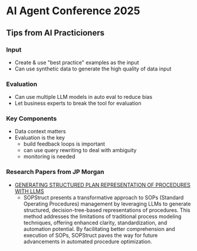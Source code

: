 # AI Agent Conference 2025

## Tips from AI Practicioners
### Input
* Create & use "best practice" examples as the input
* Can use synthetic data to generate the high quality of data input

### Evaluation
* Can use multiple LLM models in auto eval to reduce bias
* Let business experts to break the tool for evaluation

### Key Components
* Data context matters
* Evaluation is the key
  * build feedback loops is important
  * can use query rewriting to deal with ambiguity
  * monitoring is needed
 
### Research Papers from JP Morgan
* [GENERATING STRUCTURED PLAN REPRESENTATION OF PROCEDURES WITH LLMS][1]
  * SOPStruct presents a transformative approach to SOPs (Standard Operating Procedures) management by leveraging LLMs to generate structured, decision-tree-based representations of procedures. This method addresses the limitations of traditional process modeling techniques, offering enhanced clarity, standardization, and automation potential. By facilitating better comprehension and execution of SOPs, SOPStruct paves the way for future advancements in automated procedure optimization. 


[1]:https://arxiv.org/pdf/2504.00029v1
